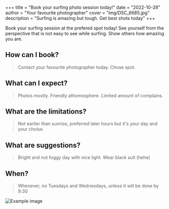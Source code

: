 +++
title = "Book your surfing photo session today!"
date = "2022-10-28"
author = "Your favourite photographer"
cover = "img/DSC_6685.jpg"
description = "Surfing is amazing but tough. Get best shots today"
+++

Book your surfing session at the prefered spot today! See yourself from the perspective that is not easy to see while surfing. Show others how amazing you are.

## How can I book?
> Contact your favourite photographer today. Chose spot. 

## What can I expect?
> Photos mostly. Friendly athomosphere. Limited amount of complains.

## What are the limitations?
> Not earlier than sunrise, preferred later hours but it's your day and your choise.

## What are suggestions?
> Bright and not foggy day with nice light. Wear black suit (hehe)

## When?
> Whenever, no Tuesdays and Wednesdays, unless it will be done by 9:30

![Example image](/img/DSC_6414.jpg)